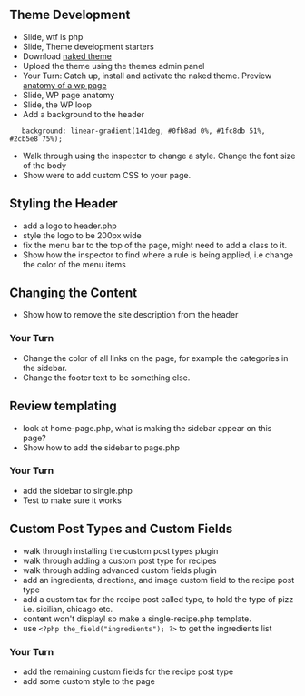 ## Theme Development
  - Slide, wtf is php
  - Slide, Theme development starters
  - Download [naked theme](http://naked-wordpress.bckmn.com/)
  - Upload the theme using the themes admin panel
  - Your Turn: Catch up, install and activate the naked theme. Preview [anatomy of a wp page](https://cdn-images.yoast.com/uploads/2011/01/anatomy-wordpress-yoast.png)
  - Slide, WP page anatomy
  - Slide, the WP loop
  - Add a background to the header
```
   background: linear-gradient(141deg, #0fb8ad 0%, #1fc8db 51%, #2cb5e8 75%);
```
- Walk through using the inspector to change a style. Change the font size of the body
- Show were to add custom CSS to your page.

## Styling the Header
- add a logo to header.php
- style the logo to be 200px wide
- fix the menu bar to the top of the page, might need to add a class to it.
- Show how the inspector to find where a rule is being applied, i.e change the color of the menu items

## Changing the Content
- Show how to remove the site description from the header

### Your Turn
- Change the color of all links on the page, for example the categories in the sidebar.
- Change the footer text to be something else.

## Review templating
- look at home-page.php, what is making the sidebar appear on this page?
- Show how to add the sidebar to page.php

### Your Turn
- add the sidebar to single.php
- Test to make sure it works

## Custom Post Types and Custom Fields
- walk through installing the custom post types plugin
- walk through adding a custom post type for recipes
- walk through adding advanced custom fields plugin
- add an ingredients, directions, and image custom field to the recipe post type
- add a custom tax for the recipe post called type, to hold the type of pizz i.e. sicilian, chicago etc.
- content won't display! so make a single-recipe.php template.
- use `<?php the_field("ingredients"); ?>` to get the ingredients list

### Your Turn
- add the remaining custom fields for the recipe post type
- add some custom style to the page

